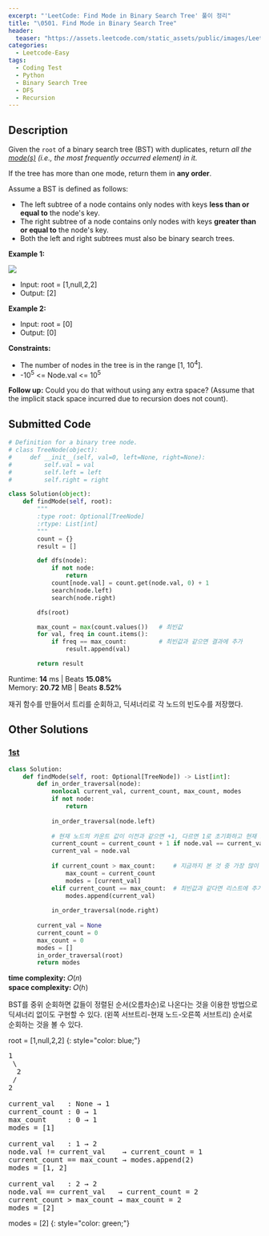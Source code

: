 ```yaml
---
excerpt: "'LeetCode: Find Mode in Binary Search Tree' 풀이 정리"
title: "\0501. Find Mode in Binary Search Tree"
header:
  teaser: "https://assets.leetcode.com/static_assets/public/images/LeetCode_Sharing.png"
categories:
  - Leetcode-Easy
tags:
  - Coding Test
  - Python
  - Binary Search Tree
  - DFS
  - Recursion
---
```


## <i class="fa-solid fa-file-lines"></i> Description

Given the `root` of a binary search tree (BST) with duplicates, return *all the <a href="https://en.wikipedia.org/wiki/Mode_(statistics)" target="_blank">mode(s)</a> (i.e., the most frequently occurred element) in it.*

If the tree has more than one mode, return them in **any order**.

Assume a BST is defined as follows:

- The left subtree of a node contains only nodes with keys **less than or equal to** the node's key.
- The right subtree of a node contains only nodes with keys **greater than or equal to** the node's key.
- Both the left and right subtrees must also be binary search trees.

**Example 1:**

![](https://assets.leetcode.com/uploads/2021/03/11/mode-tree.jpg)
- Input: root = [1,null,2,2]
- Output: [2]

**Example 2:**

- Input: root = [0]
- Output: [0]

**Constraints:**

- The number of nodes in the tree is in the range [1, 10<sup>4</sup>].
- -10<sup>5</sup> <= Node.val <= 10<sup>5</sup>

**Follow up:** Could you do that without using any extra space? (Assume that the implicit stack space incurred due to recursion does not count).

## <i class="fa-solid fa-cloud-arrow-up"></i> Submitted Code

```python
# Definition for a binary tree node.
# class TreeNode(object):
#     def __init__(self, val=0, left=None, right=None):
#         self.val = val
#         self.left = left
#         self.right = right

class Solution(object):
    def findMode(self, root):
        """
        :type root: Optional[TreeNode]
        :rtype: List[int]
        """
        count = {}
        result = []

        def dfs(node):
            if not node:
                return
            count[node.val] = count.get(node.val, 0) + 1
            search(node.left)
            search(node.right)

        dfs(root)

        max_count = max(count.values())   # 최빈값
        for val, freq in count.items():
            if freq == max_count:         # 최빈값과 같으면 결과에 추가
                result.append(val)

        return result
```
<i class="fa-solid fa-clock"></i> Runtime: **14** ms \| Beats **15.08%**    
<i class="fa-solid fa-memory"></i> Memory: **20.72** MB \| Beats **8.52%**

재귀 함수를 만들어서 트리를 순회하고, 딕셔너리로 각 노드의 빈도수를 저장했다.

## <i class="fa-solid fa-flask"></i> Other Solutions

### <a href="https://leetcode.com/problems/find-mode-in-binary-search-tree/solutions/4232836/9954-in-order-traversal-generator-by-van-vsch/" target="_blank">1st</a>

```python
class Solution:
    def findMode(self, root: Optional[TreeNode]) -> List[int]:
        def in_order_traversal(node):
            nonlocal current_val, current_count, max_count, modes
            if not node:
                return
            
            in_order_traversal(node.left)
            
            # 현재 노드의 카운트 값이 이전과 같으면 +1, 다르면 1로 초기화하고 현재 노드로 갱신
            current_count = current_count + 1 if node.val == current_val else 1
            current_val = node.val
            
            if current_count > max_count:     # 지금까지 본 것 중 가장 많이 나온 값이면 새 리스트로 갱신
                max_count = current_count
                modes = [current_val]
            elif current_count == max_count:  # 최빈값과 같다면 리스트에 추가
                modes.append(current_val)
            
            in_order_traversal(node.right)
            
        current_val = None
        current_count = 0
        max_count = 0
        modes = []
        in_order_traversal(root)
        return modes
```
<i class="fa-solid fa-clock"></i> **time complexity:** 𝑂(𝑛)    
<i class="fa-solid fa-memory"></i> **space complexity:** 𝑂(ℎ)      

BST를 중위 순회하면 값들이 정렬된 순서(오름차순)로 나온다는 것을 이용한 방법으로 딕셔너리 없이도 구현할 수 있다. (왼쪽 서브트리-현재 노드-오른쪽 서브트리) 순서로 순회하는 것을 볼 수 있다.

root = [1,null,2,2]
{: style="color: blue;"}
<pre>
1
 \
  2
 /
2

current_val   : None → 1
current_count : 0 → 1
max_count     : 0 → 1
modes = [1]

current_val   : 1 → 2
node.val != current_val    → current_count = 1
current_count == max_count → modes.append(2)
modes = [1, 2]

current_val   : 2 → 2
node.val == current_val   → current_count = 2
current_count > max_count → max_count = 2
modes = [2]
</pre>

modes = [2]
{: style="color: green;"}
